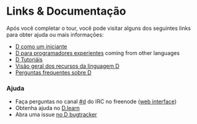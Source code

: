 # Links & Documentação

Após você completar o tour, você pode visitar alguns dos seguintes links para obter ajuda ou mais informações:

* [D como um iniciante](http://ddili.org/ders/d.en/index.html)
* [D para programadores experientes](http://wiki.dlang.org/Coming_From) coming from other languages
* [D Tutoriáis](https://wiki.dlang.org/Tutorials)
* [Visão geral dos recursos da linguagem D](http://dlang.org/overview.html)
* [Perguntas frequentes sobre D](http://dlang.org/faq.html)

### Ajuda

* Faça perguntas no canal [#d](irc://irc.freenode.net/d) do IRC no freenode ([web interface](https://kiwiirc.com/client/irc.freenode.net/d))
* Obtenha ajuda no [D.learn](http://forum.dlang.org/group/learn)
* Abra uma issue [no D bugtracker](https://issues.dlang.org)
